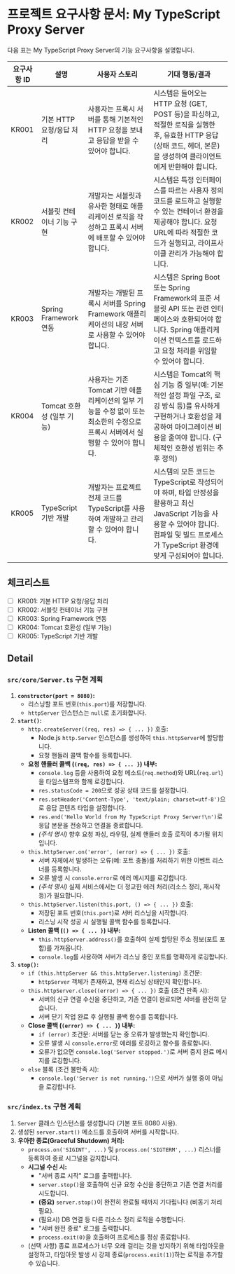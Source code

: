 # **프로젝트 요구사항 문서: My TypeScript Proxy Server**

다음 표는 My TypeScript Proxy Server의 기능 요구사항을 설명합니다.

| 요구사항 ID | 설명                      | 사용자 스토리                                                                                                          | 기대 행동/결과                                                                                                                                                                                |
| ----------- | ------------------------- | ---------------------------------------------------------------------------------------------------------------------- | --------------------------------------------------------------------------------------------------------------------------------------------------------------------------------------------- |
| KR001       | 기본 HTTP 요청/응답 처리  | 사용자는 프록시 서버를 통해 기본적인 HTTP 요청을 보내고 응답을 받을 수 있어야 합니다.                                          | 시스템은 들어오는 HTTP 요청 (GET, POST 등)을 파싱하고, 적절한 로직을 실행한 후, 유효한 HTTP 응답 (상태 코드, 헤더, 본문)을 생성하여 클라이언트에게 반환해야 합니다.                           |
| KR002       | 서블릿 컨테이너 기능 구현 | 개발자는 서블릿과 유사한 형태로 애플리케이션 로직을 작성하고 프록시 서버에 배포할 수 있어야 합니다.                            | 시스템은 특정 인터페이스를 따르는 사용자 정의 코드를 로드하고 실행할 수 있는 컨테이너 환경을 제공해야 합니다. 요청 URL에 따라 적절한 코드가 실행되고, 라이프사이클 관리가 가능해야 합니다.    |
| KR003       | Spring Framework 연동     | 개발자는 개발된 프록시 서버를 Spring Framework 애플리케이션의 내장 서버로 사용할 수 있어야 합니다.                             | 시스템은 Spring Boot 또는 Spring Framework의 표준 서블릿 API 또는 관련 인터페이스와 호환되어야 합니다. Spring 애플리케이션 컨텍스트를 로드하고 요청 처리를 위임할 수 있어야 합니다.           |
| KR004       | Tomcat 호환성 (일부 기능) | 사용자는 기존 Tomcat 기반 애플리케이션의 일부 기능을 수정 없이 또는 최소한의 수정으로 프록시 서버에서 실행할 수 있어야 합니다. | 시스템은 Tomcat의 핵심 기능 중 일부(예: 기본적인 설정 파일 구조, 로깅 방식 등)를 유사하게 구현하거나 호환성을 제공하여 마이그레이션 비용을 줄여야 합니다. (구체적인 호환성 범위는 추후 정의)  |
| KR005       | TypeScript 기반 개발      | 개발자는 프로젝트 전체 코드를 TypeScript를 사용하여 개발하고 관리할 수 있어야 합니다.                                  | 시스템의 모든 코드는 TypeScript로 작성되어야 하며, 타입 안정성을 활용하고 최신 JavaScript 기능을 사용할 수 있어야 합니다. 컴파일 및 빌드 프로세스가 TypeScript 환경에 맞게 구성되어야 합니다. |

## 체크리스트

- [ ] KR001: 기본 HTTP 요청/응답 처리
- [ ] KR002: 서블릿 컨테이너 기능 구현
- [ ] KR003: Spring Framework 연동
- [ ] KR004: Tomcat 호환성 (일부 기능)
- [ ] KR005: TypeScript 기반 개발

## Detail

### `src/core/Server.ts` 구현 계획

1.  **`constructor(port = 8080)`:**
    - 리스닝할 포트 번호(`this.port`)를 저장합니다.
    - `httpServer` 인스턴스는 `null`로 초기화합니다.
2.  **`start()`:**
    - `http.createServer((req, res) => { ... })` 호출:
      - Node.js `http.Server` 인스턴스를 생성하여 `this.httpServer`에 할당합니다.
      - 요청 핸들러 콜백 함수를 등록합니다.
    - **요청 핸들러 콜백 (`(req, res) => { ... }`) 내부:**
      - `console.log` 등을 사용하여 요청 메소드(`req.method`)와 URL(`req.url`)을 타임스탬프와 함께 로깅합니다.
      - `res.statusCode = 200`으로 성공 상태 코드를 설정합니다.
      - `res.setHeader('Content-Type', 'text/plain; charset=utf-8')`으로 응답 콘텐츠 타입을 설정합니다.
      - `res.end('Hello World from My TypeScript Proxy Server!\n')`로 응답 본문을 전송하고 연결을 종료합니다.
      - _(주석 명시)_ 향후 요청 파싱, 라우팅, 실제 핸들러 호출 로직이 추가될 위치입니다.
    - `this.httpServer.on('error', (error) => { ... })` 호출:
      - 서버 자체에서 발생하는 오류(예: 포트 충돌)를 처리하기 위한 이벤트 리스너를 등록합니다.
      - 오류 발생 시 `console.error`로 에러 메시지를 로깅합니다.
      - _(주석 명시)_ 실제 서비스에서는 더 정교한 에러 처리(리소스 정리, 재시작 등)가 필요합니다.
    - `this.httpServer.listen(this.port, () => { ... })` 호출:
      - 저장된 포트 번호(`this.port`)로 서버 리스닝을 시작합니다.
      - 리스닝 시작 성공 시 실행될 콜백 함수를 등록합니다.
    - **Listen 콜백 (`() => { ... }`) 내부:**
      - `this.httpServer.address()`를 호출하여 실제 할당된 주소 정보(포트 포함)를 가져옵니다.
      - `console.log`를 사용하여 서버가 리스닝 중인 포트를 명확하게 로깅합니다.
3.  **`stop()`:**
    - `if (this.httpServer && this.httpServer.listening)` 조건문:
      - `httpServer` 객체가 존재하고, 현재 리스닝 상태인지 확인합니다.
    - `this.httpServer.close((error) => { ... })` 호출 (조건 만족 시):
      - 서버의 신규 연결 수신을 중단하고, 기존 연결이 완료되면 서버를 완전히 닫습니다.
      - 서버 닫기 작업 완료 후 실행될 콜백 함수를 등록합니다.
    - **Close 콜백 (`(error) => { ... }`) 내부:**
      - `if (error)` 조건문: 서버를 닫는 중 오류가 발생했는지 확인합니다.
      - 오류 발생 시 `console.error`로 에러를 로깅하고 함수를 종료합니다.
      - 오류가 없으면 `console.log('Server stopped.')`로 서버 중지 완료 메시지를 로깅합니다.
    - `else` 블록 (조건 불만족 시):
      - `console.log('Server is not running.')`으로 서버가 실행 중이 아님을 로깅합니다.

### `src/index.ts` 구현 계획

1.  `Server` 클래스 인스턴스를 생성합니다 (기본 포트 8080 사용).
2.  생성된 `server.start()` 메소드를 호출하여 서버를 시작합니다.
3.  **우아한 종료(Graceful Shutdown) 처리:**
    - `process.on('SIGINT', ...)` 및 `process.on('SIGTERM', ...)` 리스너를 등록하여 종료 시그널을 감지합니다.
    - **시그널 수신 시:**
      - "서버 종료 시작" 로그를 출력합니다.
      - `server.stop()`을 호출하여 신규 요청 수신을 중단하고 기존 연결 처리를 시도합니다.
      - **(중요)** `server.stop()`이 완전히 완료될 때까지 기다립니다 (비동기 처리 필요).
      - (필요시) DB 연결 등 다른 리소스 정리 로직을 수행합니다.
      - "서버 완전 종료" 로그를 출력합니다.
      - `process.exit(0)`을 호출하여 프로세스를 정상 종료합니다.
    - (선택 사항) 종료 프로세스가 너무 오래 걸리는 것을 방지하기 위해 타임아웃을 설정하고, 타임아웃 발생 시 강제 종료(`process.exit(1)`)하는 로직을 추가할 수 있습니다.
